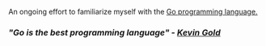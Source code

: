 An ongoing effort to familiarize myself with the [Go programming language.](https://en.wikipedia.org/wiki/Go_(programming_language)#History)

### _*"Go is the best programming language"* - [Kevin Gold](https://www.ccis.northeastern.edu/people/kevin-gold/)_
